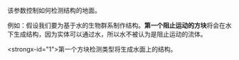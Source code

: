 该参数控制如何检测结构的地面。

例如：假设我们要为基于水的生物群系制作结构。**第一个阻止运动的方块**将会在水下生成结构，因为实体可以通过水，所以水不被认为是阻止运动的流体。

<strongx-id="1">第一个方块</strong>检测类型将生成水面上的结构。